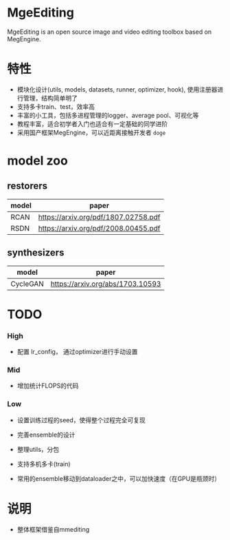 # MgeEditing
MgeEditing is an open source image and video editing toolbox based on MegEngine.

# 特性
* 模块化设计(utils, models, datasets, runner, optimizer, hook), 使用注册器进行管理，结构简单明了
* 支持多卡train、test，效率高
* 丰富的小工具，包括多进程管理的logger、average pool、可视化等
* 教程丰富，适合初学者入门也适合有一定基础的同学进阶
* 采用国产框架MegEngine，可以近距离接触开发者 `doge`
# model zoo
## restorers

|  model    |  paper    |
| ---- | ---- |
| RCAN | https://arxiv.org/pdf/1807.02758.pdf |
|   RSDN   |   https://arxiv.org/pdf/2008.00455.pdf   |


## synthesizers
|  model    |  paper    |
| ---- | ---- |
|   CycleGAN   |   https://arxiv.org/abs/1703.10593   |

# TODO

### High
* 配置 lr_config， 通过optimizer进行手动设置

### Mid
* 增加统计FLOPS的代码

### Low
* 设置训练过程的seed，使得整个过程完全可复现

* 完善ensemble的设计

* 整理utils，分包

* 支持多机多卡(train)

* 常用的ensemble移动到dataloader之中，可以加快速度（在GPU是瓶颈时）

# 说明
* 整体框架借鉴自mmediting
